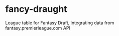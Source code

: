 # fancy-draught
League table for Fantasy Draft, integrating data from fantasy.premierleague.com API
